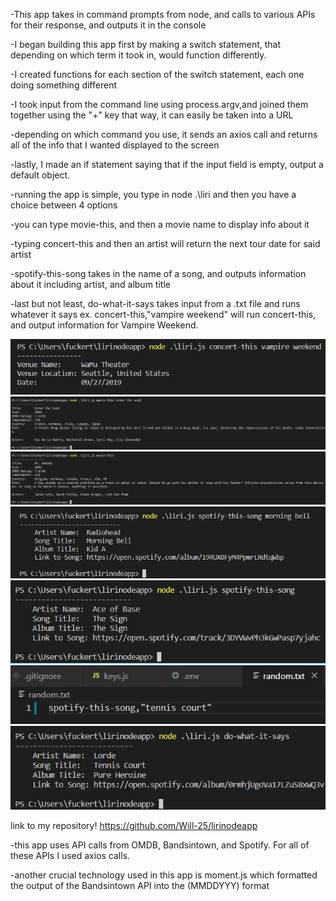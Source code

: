 -This app takes in command prompts from node, and calls to various APIs for their response, and outputs it in the console

-I began building this app first by making a switch statement, that depending on which term it took in, would function differently.

-I created functions for each section of the switch statement, each one doing something different

-I took input from the command line using process.argv,and joined them together using the "+" key that way, it can easily be taken into a URL

-depending on which command you use, it sends an axios call and returns all of the info that I wanted displayed to the screen

-lastly, I made an if statement saying that if the input field is empty, output a default object.

-running the app is simple, you type in node .\liri and then you have a choice between 4 options

-you can type movie-this, and then a movie name to display info about it

-typing concert-this and then an artist will return the next tour date for said artist

-spotify-this-song takes in the name of a song, and outputs information about it including artist, and album title

-last but not least, do-what-it-says takes input from a .txt file and runs whatever it says ex. concert-this,"vampire weekend" will run concert-this, and output information for Vampire Weekend.


![concert-this](images/concert.png)
![movie-this](images/movie.png)
![movie-nothing](images/mrnobody.png)
![spotify-this-song](images/Untitled.png)
![spotify-nothing](images/the-sign.png)
![random.txt](images/random.png)
![do-what-it-says](images/do-what.png)

link to my repository!
https://github.com/Will-25/lirinodeapp

-this app uses API calls from OMDB, Bandsintown, and Spotify. For all of these APIs I used axios calls.

-another crucial technology used in this app is moment.js which formatted the output of the Bandsintown API into the (MMDDYYY) format


